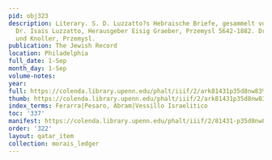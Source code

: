 ```yaml
---
pid: obj323
description: Literary. S. D. Luzzatto?s Hebraische Briefe, gesammelt von seinem Sohne
  Dr. Isais Luzzatto, Herausgeber Eisig Graeber, Przemysl 5642-1882. Druck von Zupnik
  und Knoller, Przemysl.
publication: The Jewish Record
location: Philadelphia
full_date: 1-Sep
month_day: 1-Sep
volume-notes:
year:
full: https://colenda.library.upenn.edu/phalt/iiif/2/ark81431p35d8nw83%2FSHA256E-s7291881--14eaabc46af845040c1bd01809fbb09c38706a55f8c55680988df6bf018e46f9.jpeg/full/3500,/0/default.jpg
thumb: https://colenda.library.upenn.edu/phalt/iiif/2/ark81431p35d8nw83%2FSHA256E-s7291881--14eaabc46af845040c1bd01809fbb09c38706a55f8c55680988df6bf018e46f9.jpeg/full/!200,200/0/default.jpg
index_terms: Ferarra|Pesaro, Abram|Vessillo Israelitico
toc: '337'
manifest: https://colenda.library.upenn.edu/phalt/iiif/2/81431-p35d8nw83/manifest
order: '322'
layout: qatar_item
collection: morais_ledger
---
```

